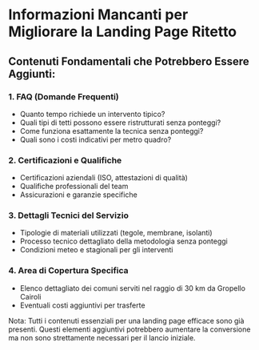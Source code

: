 # Informazioni Mancanti per Migliorare la Landing Page Ritetto

## Contenuti Fondamentali che Potrebbero Essere Aggiunti:

### 1. FAQ (Domande Frequenti)
- Quanto tempo richiede un intervento tipico?
- Quali tipi di tetti possono essere ristrutturati senza ponteggi?
- Come funziona esattamente la tecnica senza ponteggi?
- Quali sono i costi indicativi per metro quadro?

### 2. Certificazioni e Qualifiche
- Certificazioni aziendali (ISO, attestazioni di qualità)
- Qualifiche professionali del team
- Assicurazioni e garanzie specifiche

### 3. Dettagli Tecnici del Servizio
- Tipologie di materiali utilizzati (tegole, membrane, isolanti)
- Processo tecnico dettagliato della metodologia senza ponteggi
- Condizioni meteo e stagionali per gli interventi

### 4. Area di Copertura Specifica
- Elenco dettagliato dei comuni serviti nel raggio di 30 km da Gropello Cairoli
- Eventuali costi aggiuntivi per trasferte

Nota: Tutti i contenuti essenziali per una landing page efficace sono già presenti. Questi elementi aggiuntivi potrebbero aumentare la conversione ma non sono strettamente necessari per il lancio iniziale.